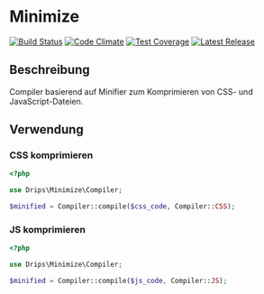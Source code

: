 # Minimize

[![Build Status](https://travis-ci.org/Prowect/Minimize.svg)](https://travis-ci.org/Prowect/Minimize)
[![Code Climate](https://codeclimate.com/github/Prowect/MinimizeCompiler/badges/gpa.svg)](https://codeclimate.com/github/Prowect/MinimizeCompiler)
[![Test Coverage](https://codeclimate.com/github/Prowect/MinimizeCompiler/badges/coverage.svg)](https://codeclimate.com/github/Prowect/MinimizeCompiler/coverage)
[![Latest Release](https://img.shields.io/packagist/v/drips/Minimize.svg)](https://packagist.org/packages/drips/minimize)

## Beschreibung

Compiler basierend auf Minifier zum Komprimieren von CSS- und JavaScript-Dateien.

## Verwendung

### CSS komprimieren

```php
<?php

use Drips\Minimize\Compiler;

$minified = Compiler::compile($css_code, Compiler::CSS);
```

### JS komprimieren

```php
<?php

use Drips\Minimize\Compiler;

$minified = Compiler::compile($js_code, Compiler::JS);
```
